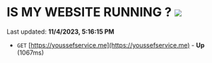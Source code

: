 # IS MY WEBSITE RUNNING ? [![](https://img.shields.io/static/v1?label=Sponsor&message=%E2%9D%A4&logo=GitHub&color=%23fe8e86)](https://github.com/sponsors/<username>)

Last updated: **11/4/2023, 5:16:15 PM**

- `GET` [https://youssefservice.me](https://youssefservice.me) - **Up** (1067ms)
